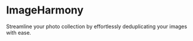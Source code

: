 # ImageHarmony
Streamline your photo collection by effortlessly deduplicating your images with ease.
